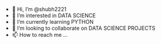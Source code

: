 - 👋 Hi, I’m @shubh2221
- 👀 I’m interested in DATA SCIENCE
- 🌱 I’m currently learning PYTHON
- 💞️ I’m looking to collaborate on DATA SCIENCE PROJECTS 
- 📫 How to reach me ...

<!---
shubh2221/shubh2221 is a ✨ special ✨ repository because its `README.md` (this file) appears on your GitHub profile.
You can click the Preview link to take a look at your changes.
--->
